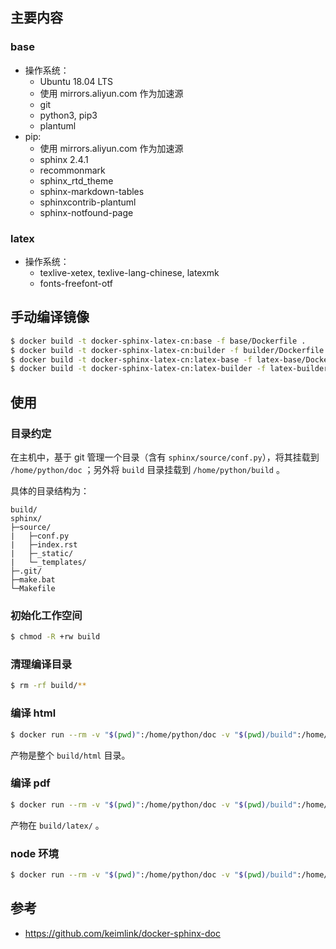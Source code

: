 ## 主要内容

### base

* 操作系统：
    * Ubuntu 18.04 LTS
    * 使用 mirrors.aliyun.com 作为加速源
    * git
    * python3, pip3
    * plantuml
* pip:
    * 使用 mirrors.aliyun.com 作为加速源
    * sphinx 2.4.1
    * recommonmark
    * sphinx_rtd_theme
    * sphinx-markdown-tables
    * sphinxcontrib-plantuml
    * sphinx-notfound-page

### latex

* 操作系统：
    * texlive-xetex, texlive-lang-chinese, latexmk
    * fonts-freefont-otf

## 手动编译镜像

```bash
$ docker build -t docker-sphinx-latex-cn:base -f base/Dockerfile .
$ docker build -t docker-sphinx-latex-cn:builder -f builder/Dockerfile .
$ docker build -t docker-sphinx-latex-cn:latex-base -f latex-base/Dockerfile .
$ docker build -t docker-sphinx-latex-cn:latex-builder -f latex-builder/Dockerfile .
```

## 使用

### 目录约定

在主机中，基于 git 管理一个目录（含有 `sphinx/source/conf.py`），将其挂载到 `/home/python/doc` ；另外将 `build` 目录挂载到 `/home/python/build` 。

具体的目录结构为：

```
build/
sphinx/
├─source/
|   ├─conf.py
|   ├─index.rst
|   ├─_static/
|   └─_templates/
├─.git/
├─make.bat
└─Makefile
```

### 初始化工作空间

```bash
$ chmod -R +rw build
```

### 清理编译目录

```bash
$ rm -rf build/**
```

### 编译 html

```bash
$ docker run --rm -v "$(pwd)":/home/python/doc -v "$(pwd)/build":/home/python/build docker-sphinx-latex-cn:builder make html
```

产物是整个 `build/html` 目录。

### 编译 pdf

```bash
$ docker run --rm -v "$(pwd)":/home/python/doc -v "$(pwd)/build":/home/python/build docker-sphinx-latex-cn:latex-builder make latexpdf
```

产物在 `build/latex/` 。

### node 环境

```bash
$ docker run --rm -v "$(pwd)":/home/python/doc -v "$(pwd)/build":/home/python/build -v "": docker-sphinx-latex-cn:node-builder make latexpdf
```

## 参考

* https://github.com/keimlink/docker-sphinx-doc
